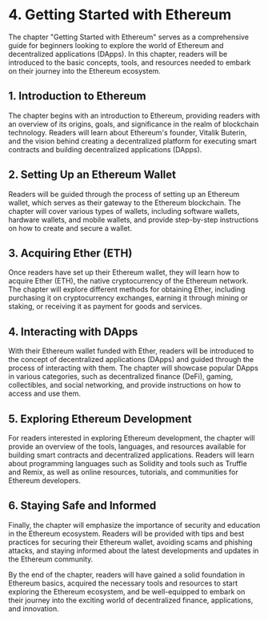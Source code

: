 # 4. Getting Started with Ethereum

The chapter "Getting Started with Ethereum" serves as a comprehensive guide for beginners looking to explore the world of Ethereum and decentralized applications (DApps). In this chapter, readers will be introduced to the basic concepts, tools, and resources needed to embark on their journey into the Ethereum ecosystem.

## 1. Introduction to Ethereum

The chapter begins with an introduction to Ethereum, providing readers with an overview of its origins, goals, and significance in the realm of blockchain technology. Readers will learn about Ethereum's founder, Vitalik Buterin, and the vision behind creating a decentralized platform for executing smart contracts and building decentralized applications (DApps).

## 2. Setting Up an Ethereum Wallet

Readers will be guided through the process of setting up an Ethereum wallet, which serves as their gateway to the Ethereum blockchain. The chapter will cover various types of wallets, including software wallets, hardware wallets, and mobile wallets, and provide step-by-step instructions on how to create and secure a wallet.

## 3. Acquiring Ether (ETH)

Once readers have set up their Ethereum wallet, they will learn how to acquire Ether (ETH), the native cryptocurrency of the Ethereum network. The chapter will explore different methods for obtaining Ether, including purchasing it on cryptocurrency exchanges, earning it through mining or staking, or receiving it as payment for goods and services.

## 4. Interacting with DApps

With their Ethereum wallet funded with Ether, readers will be introduced to the concept of decentralized applications (DApps) and guided through the process of interacting with them. The chapter will showcase popular DApps in various categories, such as decentralized finance (DeFi), gaming, collectibles, and social networking, and provide instructions on how to access and use them.

## 5. Exploring Ethereum Development

For readers interested in exploring Ethereum development, the chapter will provide an overview of the tools, languages, and resources available for building smart contracts and decentralized applications. Readers will learn about programming languages such as Solidity and tools such as Truffle and Remix, as well as online resources, tutorials, and communities for Ethereum developers.

## 6. Staying Safe and Informed

Finally, the chapter will emphasize the importance of security and education in the Ethereum ecosystem. Readers will be provided with tips and best practices for securing their Ethereum wallet, avoiding scams and phishing attacks, and staying informed about the latest developments and updates in the Ethereum community.

By the end of the chapter, readers will have gained a solid foundation in Ethereum basics, acquired the necessary tools and resources to start exploring the Ethereum ecosystem, and be well-equipped to embark on their journey into the exciting world of decentralized finance, applications, and innovation.
